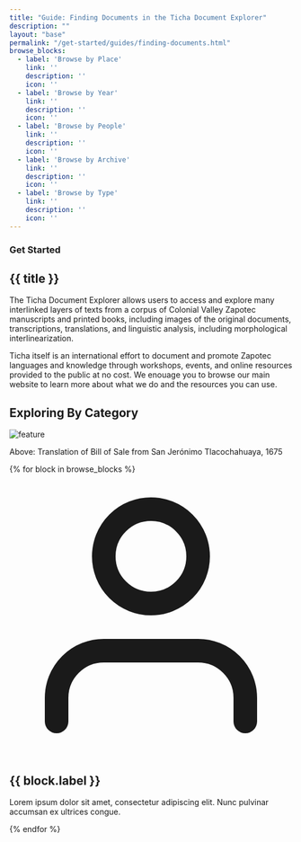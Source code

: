 ```yaml
---
title: "Guide: Finding Documents in the Ticha Document Explorer"
description: ""
layout: "base"
permalink: "/get-started/guides/finding-documents.html"
browse_blocks:
  - label: 'Browse by Place'
    link: ''
    description: ''
    icon: ''
  - label: 'Browse by Year'
    link: ''
    description: ''
    icon: ''
  - label: 'Browse by People'
    link: ''
    description: ''
    icon: ''
  - label: 'Browse by Archive'
    link: ''
    description: ''
    icon: ''
  - label: 'Browse by Type'
    link: ''
    description: ''
    icon: ''
---
```

<section class="text-gray-600 body-font">
  <div class="lg:container px-5 py-24 mx-auto">
    <div class="flex flex-wrap w-full mb-20">
      <div class="lg:w-1/2 w-full mb-6 lg:mb-0">
        <h3 class="text-xs text-red-700 tracking-widest font-medium title-font mb-1 uppercase">Get Started</h3>
        <h1 class="sm:text-3xl text-2xl font-medium title-font mb-2 text-gray-900">{{ title }}</h1>
        <div class="h-1 w-20 bg-red-700 rounded mt-4"></div>
      </div>
      <div class="lg:w-1/2 w-full lg:pl-6">
        <p class="leading-relaxed text-gray-500 mb-2">The Ticha Document Explorer allows users to access and explore many interlinked layers of texts from a corpus of Colonial Valley Zapotec manuscripts and printed books, including images of the original documents, transcriptions, translations, and linguistic analysis, including morphological interlinearization.</p>
        <p class="leading-relaxed text-gray-500 mb-2">Ticha itself is an international effort to document and promote Zapotec languages and knowledge through workshops, events, and online resources provided to the public at no cost. We enouage you to browse our main website to learn more about what we do and the resources you can use.</p>
      </div>
    </div>
    <div class="my-6">
      <h2 class="md:text-2xl text-xl font-medium title-font text-gray-900">Exploring By Category</h2>
    </div>
    <div class="lg:container mx-auto flex flex-wrap mb-12">
      <div class="lg:w-1/2 w-full mb-10 lg:mb-0 rounded-lg overflow-hidden">
        <img alt="feature" class="object-cover object-center w-full" src="https://dummyimage.com/460x500">
        <p class="text-xs text-red-700 tracking-widest font-medium title-font my-2 uppercase">Above: Translation of Bill of Sale from San Jerónimo Tlacochahuaya, 1675</p>
      </div>
      <div class="flex flex-col flex-wrap lg:py-6 -mb-10 lg:w-1/2 lg:pl-12 lg:text-left text-center">
        {% for block in browse_blocks %}
        <div class="flex flex-col mb-10 lg:items-start items-center">
          <div class="flex-grow">
            <div class="flex items-baseline">
              <div class="w-6 h-6 inline-flex items-center justify-center rounded-full bg-red-100 text-red-700 mr-2 float-left">
                <svg fill="none" stroke="currentColor" stroke-linecap="round" stroke-linejoin="round" stroke-width="2" class="w-3 h-3" viewBox="0 0 24 24"><path d="M20 21v-2a4 4 0 00-4-4H8a4 4 0 00-4 4v2"></path><circle cx="12" cy="7" r="4"></circle></svg>
              </div>
              <h2 class="text-gray-900 text-lg title-font font-medium mb-3">{{ block.label }}</h2>
            </div>
            <p class="leading-relaxed text-sm">Lorem ipsum dolor sit amet, consectetur adipiscing elit. Nunc pulvinar accumsan ex ultrices congue.</p>
          </div>
        </div>
        {% endfor %}
      </div>
    </div>
  </div>
</section>
